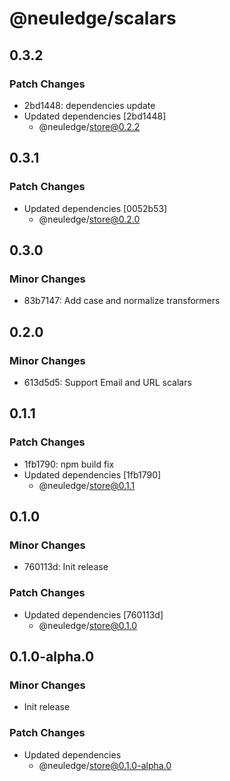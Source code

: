 # @neuledge/scalars

## 0.3.2

### Patch Changes

- 2bd1448: dependencies update
- Updated dependencies [2bd1448]
  - @neuledge/store@0.2.2

## 0.3.1

### Patch Changes

- Updated dependencies [0052b53]
  - @neuledge/store@0.2.0

## 0.3.0

### Minor Changes

- 83b7147: Add case and normalize transformers

## 0.2.0

### Minor Changes

- 613d5d5: Support Email and URL scalars

## 0.1.1

### Patch Changes

- 1fb1790: npm build fix
- Updated dependencies [1fb1790]
  - @neuledge/store@0.1.1

## 0.1.0

### Minor Changes

- 760113d: Init release

### Patch Changes

- Updated dependencies [760113d]
  - @neuledge/store@0.1.0

## 0.1.0-alpha.0

### Minor Changes

- Init release

### Patch Changes

- Updated dependencies
  - @neuledge/store@0.1.0-alpha.0
